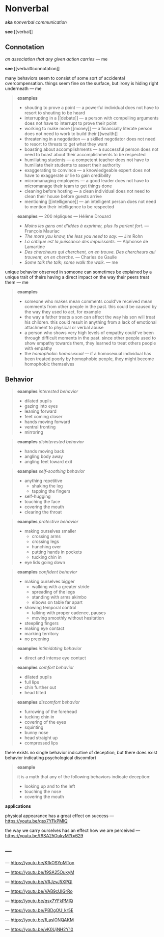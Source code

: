 # Nonverbal

**aka** _nonverbal communication_

**see** [[verbal]]

## Connotation

_an association that any given action carries_ &mdash; me

**see** [[verbal#connotation]]

many behaviors seem to consist of some sort of accidental overcompensation. things seem fine on the surface, but irony is hiding right underneath &mdash; me

> **examples**
>
> - shouting to prove a point &mdash; a powerful individual does not have to resort to shouting to be heard
> - interrupting in a [[debate]] &mdash; a person with compelling arguments does not have to interrupt to prove their point
> - working to make more [[money]] &mdash; a financially literate person does not need to work to build their [[wealth]]
> - threatening in a negotiation &mdash; a skilled negotiator does not need to resort to threats to get what they want
> - boasting about accomplishments &mdash; a successful person does not need to boast about their accomplishments to be respected
> - humiliating students &mdash; a competent teacher does not have to humiliate their students to assert their authority
> - exaggerating to convince &mdash; a knowledgeable expert does not have to exaggerate or lie to gain credibility
> - micromanaging employees &mdash; a good leader does not have to micromanage their team to get things done
> - cleaning before hosting &mdash; a clean individual does not need to clean their house before guests arrive
> - mentioning [[intelligence]] &mdash; an intelligent person does not need to mention their intelligence to be respected

> **examples** &mdash; 200 répliques &mdash; Hélène Drouard
>
> - _Moins les gens ont d'idées à exprimer, plus ils parlent fort._ &mdash; François Mauriac
> - _The more you know, the less you need to say._ &mdash; Jim Rohn
> - _La critique est la puissance des impuissants._ &mdash; Alphonse de Lamartine
> - _Des chercheurs qui cherchent, on en trouve. Des chercheurs qui trouvent, on en cherche._ &mdash; Charles de Gaulle
> - _Some talk the talk; some walk the walk._ &mdash; me

unique behavior observed in someone can sometimes be explained by a unique trait of theirs having a direct impact on the way their peers treat them &mdash; me

> **examples**
>
> - someone who makes mean comments could've received mean comments from other people in the past. this could be caused by the way they used to act, for example
> - the way a father treats a son can affect the way his son will treat his children. this could result in anything from a lack of emotional attachment to physical or verbal abuse
> - a person who shows very high levels of empathy could've been through difficult moments in the past. since other people used to show empathy towards them, they learned to treat others people with empathy
> - the _homophobic homosexual_ &mdash; if a homosexual individual has been treated poorly by homophobic people, they might become homophobic themselves

## Behavior

> **examples** _interested behavior_
>
> - dilated pupils
> - gazing into eyes
> - leaning forward
> - feet coming closer
> - hands moving forward
> - ventral fronting
> - mirroring

> **examples** _disinterested behavior_
>
> - hands moving back
> - angling body away
> - angling feet toward exit

> **examples** _self-soothing behavior_
>
> - anything repetitive
>   - shaking the leg
>   - tapping the fingers
> - self-hugging
> - touching the face
> - covering the mouth
> - clearing the throat

> **examples** _protective behavior_
>
> - making ourselves smaller
>   - crossing arms
>   - crossing legs
>   - hunching over
>   - putting hands in pockets
>   - tucking chin in
> - eye lids going down

> **examples** _confident behavior_
>
> - making ourselves bigger
>   - walking with a greater stride
>   - spreading of the legs
>   - standing with arms akimbo
>   - elbows on table far apart
> - showing temporal control
>   - talking with proper cadence, pauses
>   - moving smoothly without hesitation
> - steepling fingers
> - making eye contact
> - marking territory
> - no preening

> **examples** _intimidating behavior_
>
> - direct and intense eye contact

> **examples** _comfort behavior_
>
> - dilated pupils
> - full lips
> - chin further out
> - head tilted

> **examples** _discomfort behavior_
>
> - furrowing of the forehead
> - tucking chin in
> - covering of the eyes
> - squinting
> - bunny nose
> - head straight up
> - compressed lips

there exists no single behavior indicative of deception, but there does exist behavior indicating psychological discomfort

> **example**
>
> it is a myth that any of the following behaviors indicate deception:
>
> - looking up and to the left
> - touching the nose
> - covering the mouth

**applications**

physical appearance has a great effect on success &mdash; <https://youtu.be/qsx7YFkPMlQ>

the way we carry ourselves has an effect how we are perceived &mdash; <https://youtu.be/f9SA25OukyM?t=629>

## &mdash;

&mdash; <https://youtu.be/KfkOSYpMToo>

&mdash; <https://youtu.be/f9SA25OukyM>

&mdash; <https://youtu.be/VRJzvJ5XPQI>

&mdash; <https://youtu.be/VAB9cUlGrRo>

&mdash; <https://youtu.be/qsx7YFkPMlQ>

&mdash; <https://youtu.be/PBDgOU_kr5E>

&mdash; <https://youtu.be/fLaslONQAKM>

&mdash; <https://youtu.be/vK0UjNH2Y10>

